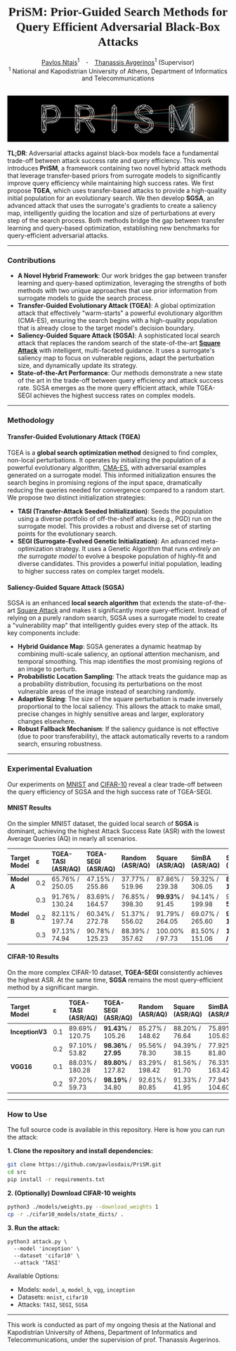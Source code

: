 <h1 align="center">
  <span style="font-family: Consolas;">PriSM: Prior-Guided Search Methods for Query Efficient Adversarial Black-Box Attacks</span>
</h1>

<div align="center">
  <a href="https://www.linkedin.com/in/pavlosdais/" target="_blank">Pavlos Ntais</a><sup>1</sup> &ensp; <b>&middot;</b> &ensp;
  <a href="https://scholar.google.com/citations?user=Ro0CzSMAAAAJ&hl=en" target="_blank">Thanassis Avgerinos</a><sup>1</sup> (Supervisor)
  <br>
  <sup>1</sup> National and Kapodistrian University of Athens, Department of Informatics and Telecommunications
</div>
<br>

![logo.png](./assets/logo.png)

**TL;DR**:
Adversarial attacks against black-box models face a fundamental trade-off between attack success rate and query efficiency. This work introduces **PriSM**, a framework containing two novel hybrid attack methods that leverage transfer-based priors from surrogate models to significantly improve query efficiency while maintaining high success rates. We first propose **TGEA**, which uses transfer-based attacks to provide a high-quality initial population for an evolutionary search. We then develop **SGSA**, an advanced attack that uses the surrogate's gradients to create a saliency map, intelligently guiding the location and size of perturbations at every step of the search process. Both methods bridge the gap between transfer learning and query-based optimization, establishing new benchmarks for query-efficient adversarial attacks.

---

### Contributions
* **A Novel Hybrid Framework**: Our work bridges the gap between transfer learning and query-based optimization, leveraging the strengths of both methods with two unique approaches that use prior information from surrogate models to guide the search process.
* **Transfer-Guided Evolutionary Attack (TGEA)**: A global optimization attack that effectively "warm-starts" a powerful evolutionary algorithm (CMA-ES), ensuring the search begins with a high-quality population that is already close to the target model's decision boundary.
* **Saliency-Guided Square Attack (SGSA)**: A sophisticated local search attack that replaces the random search of the state-of-the-art [**Square Attack**](https://arxiv.org/abs/1912.00049) with intelligent, multi-faceted guidance. It uses a surrogate's saliency map to focus on vulnerable regions, adapt the perturbation size, and dynamically update its strategy.
* **State-of-the-Art Performance**: Our methods demonstrate a new state of the art in the trade-off between query efficiency and attack success rate. SGSA emerges as the more query efficient attack, while TGEA-SEGI achieves the highest success rates on complex models.

---

### Methodology

#### Transfer-Guided Evolutionary Attack (TGEA)
TGEA is a **global search optimization method** designed to find complex, non-local perturbations. It operates by initializing the population of a powerful evolutionary algorithm, [CMA-ES](https://en.wikipedia.org/wiki/CMA-ES), with adversarial examples generated on a surrogate model. This informed initialization ensures the search begins in promising regions of the input space, dramatically reducing the queries needed for convergence compared to a random start. We propose two distinct initialization strategies:
* **TASI (Transfer-Attack Seeded Initialization)**: Seeds the population using a diverse portfolio of off-the-shelf attacks (e.g., PGD) run on the surrogate model. This provides a robust and diverse set of starting points for the evolutionary search.
* **SEGI (Surrogate-Evolved Genetic Initialization)**: An advanced meta-optimization strategy. It uses a Genetic Algorithm that runs *entirely on the surrogate model* to evolve a bespoke population of highly-fit and diverse candidates. This provides a powerful initial population, leading to higher success rates on complex target models.

#### Saliency-Guided Square Attack (SGSA)
SGSA is an enhanced **local search algorithm** that extends the state-of-the-art [Square Attack](https://arxiv.org/abs/1912.00049) and makes it significantly more query-efficient. Instead of relying on a purely random search, SGSA uses a surrogate model to create a "vulnerability map" that intelligently guides every step of the attack. Its key components include:
* **Hybrid Guidance Map**: SGSA generates a dynamic heatmap by combining multi-scale saliency, an optional attention mechanism, and temporal smoothing. This map identifies the most promising regions of an image to perturb.
* **Probabilistic Location Sampling**: The attack treats the guidance map as a probability distribution, focusing its perturbations on the most vulnerable areas of the image instead of searching randomly.
* **Adaptive Sizing**: The size of the square perturbation is made inversely proportional to the local saliency. This allows the attack to make small, precise changes in highly sensitive areas and larger, exploratory changes elsewhere.
* **Robust Fallback Mechanism**: If the saliency guidance is not effective (due to poor transferability), the attack automatically reverts to a random search, ensuring robustness.

---

### Experimental Evaluation
Our experiments on [MNIST](https://en.wikipedia.org/wiki/MNIST_database) and [CIFAR-10](https://en.wikipedia.org/wiki/CIFAR-10) reveal a clear trade-off between the query efficiency of SGSA and the high success rate of TGEA-SEGI.

#### MNIST Results
On the simpler MNIST dataset, the guided local search of **SGSA** is dominant, achieving the highest Attack Success Rate (ASR) with the lowest Average Queries (AQ) in nearly all scenarios.

| Target Model | &epsilon; | TGEA-TASI (ASR/AQ) | TGEA-SEGI (ASR/AQ) | Random (ASR/AQ) | Square (ASR/AQ) | SimBA (ASR/AQ) | **SGSA (ASR/AQ)** |
| :--- | :--- | :--- | :--- | :--- | :--- | :--- | :--- |
| **Model A** | 0.2 | 65.76% / 250.05 | 47.15% / 255.86 | 37.77% / 519.96 | 87.86% / 239.38 | 59.32% / 306.05 | **89.89% / 177.48** |
| | 0.3 | 91.76% / 130.24 | 83.69% / 164.57 | 76.85% / 398.30 | **99.93%** / 91.45 | 94.14% / 199.98 | 99.81% / **54.37** |
| **Model B** | 0.2 | 82.11% / 197.74 | 60.34% / 272.78 | 51.37% / 556.02 | 91.79% / 264.05 | 69.07% / 265.60 | **93.98% / 181.80** |
| | 0.3 | 97.13% / 74.94 | 90.78% / 125.23 | 88.39% / 357.62 | 100.00% / 97.73 | 81.50% / 151.06 | **100.00% / 56.68** |

#### CIFAR-10 Results
On the more complex CIFAR-10 dataset, **TGEA-SEGI** consistently achieves the highest ASR. At the same time, **SGSA** remains the most query-efficient method by a significant margin.

| Target Model | &epsilon; | TGEA-TASI (ASR/AQ) | **TGEA-SEGI (ASR/AQ)** | Random (ASR/AQ) | Square (ASR/AQ) | SimBA (ASR/AQ) | **SGSA (ASR/AQ)** |
| :--- | :--- | :--- | :--- | :--- | :--- | :--- | :--- |
| **InceptionV3**| 0.1 | 89.69% / 120.75 | **91.43%** / 105.26 | 85.27% / 148.62 | 88.20% / 76.64 | 75.89% / 105.63 | 85.64% / **53.47** |
| | 0.2 | 97.10% / 53.82 | **98.36%** / **27.95** | 95.56% / 78.30 | 94.39% / 38.15 | 77.92% / 81.80 | 93.04% / 30.21 |
| **VGG16** | 0.1 | 88.03% / 180.28 | **89.80%** / 127.82 | 83.29% / 198.42 | 81.56% / 91.70 | 76.33% / 163.42 | 82.85% / **77.62** |
| | 0.2 | 97.20% / 59.73 | **98.19%** / 34.80 | 92.61% / 80.85 | 91.33% / 41.95 | 77.94% / 104.60 | 91.04% / **34.05** |

---

### How to Use

The full source code is available in this repository. Here is how you can run the attack:

**1. Clone the repository and install dependencies:**
```bash
git clone https://github.com/pavlosdais/PriSM.git
cd src
pip install -r requirements.txt
```

**2. (Optionally) Download CIFAR-10 weights**
```bash
python3 ./models/weights.py --download_weights 1
cp -r ./cifar10_models/state_dicts/ .
```

**3. Run the attack:**
```
python3 attack.py \
  --model 'inception' \
  --dataset 'cifar10' \
  --attack 'TASI'
```

Available Options:
- Models: `model_a`, `model_b`, `vgg`, `inception`
- Datasets: `mnist`, `cifar10`
- Attacks: `TASI`, `SEGI`, `SGSA`

---

This work is conducted as part of my ongoing thesis at the National and Kapodistrian University of Athens, Department of Informatics and Telecommunications, under the supervision of prof. Thanassis Avgerinos.